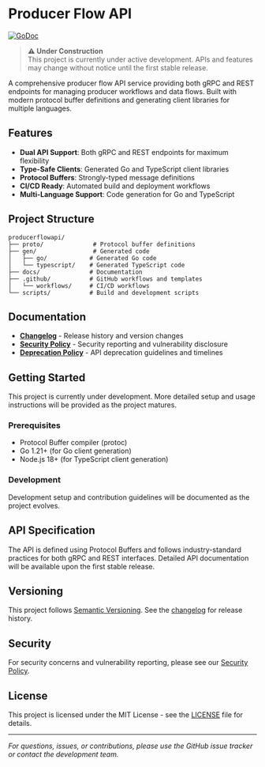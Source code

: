 # Producer Flow API

[![GoDoc](https://godoc.org/github.com/agentero/producerflowapi?status.svg)](https://godoc.org/github.com/agentero/producerflowapi)

> **⚠️ Under Construction**  
> This project is currently under active development. APIs and features may change without notice until the first stable release.

A comprehensive producer flow API service providing both gRPC and REST endpoints for managing producer workflows and data flows. Built with modern protocol buffer definitions and generating client libraries for multiple languages.

## Features

- **Dual API Support**: Both gRPC and REST endpoints for maximum flexibility
- **Type-Safe Clients**: Generated Go and TypeScript client libraries
- **Protocol Buffers**: Strongly-typed message definitions
- **CI/CD Ready**: Automated build and deployment workflows
- **Multi-Language Support**: Code generation for Go and TypeScript

## Project Structure

```
producerflowapi/
├── proto/              # Protocol buffer definitions
├── gen/                # Generated code
│   ├── go/            # Generated Go code
│   └── typescript/    # Generated TypeScript code
├── docs/              # Documentation
├── .github/           # GitHub workflows and templates
│   └── workflows/     # CI/CD workflows
└── scripts/           # Build and development scripts
```

## Documentation

- **[Changelog](CHANGELOG.md)** - Release history and version changes
- **[Security Policy](SECURITY.md)** - Security reporting and vulnerability disclosure
- **[Deprecation Policy](DEPRECATION.md)** - API deprecation guidelines and timelines

## Getting Started

This project is currently under development. More detailed setup and usage instructions will be provided as the project matures.

### Prerequisites

- Protocol Buffer compiler (protoc)
- Go 1.21+ (for Go client generation)
- Node.js 18+ (for TypeScript client generation)

### Development

Development setup and contribution guidelines will be documented as the project evolves.

## API Specification

The API is defined using Protocol Buffers and follows industry-standard practices for both gRPC and REST interfaces. Detailed API documentation will be available upon the first stable release.

## Versioning

This project follows [Semantic Versioning](https://semver.org/). See the [changelog](CHANGELOG.md) for release history.

## Security

For security concerns and vulnerability reporting, please see our [Security Policy](SECURITY.md).

## License

This project is licensed under the MIT License - see the [LICENSE](LICENSE) file for details.

---

*For questions, issues, or contributions, please use the GitHub issue tracker or contact the development team.*
